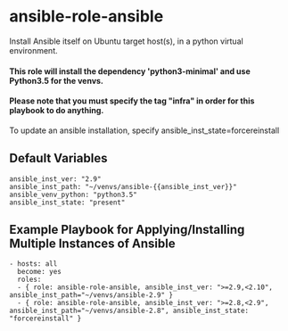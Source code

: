 # ansible-role-ansible
Install Ansible itself on Ubuntu target host(s), in a python virtual environment.

#### This role will install the dependency 'python3-minimal' and use Python3.5 for the venvs.

#### Please note that you must specify the tag "infra" in order for this playbook to do anything.

To update an ansible installation, specify ansible_inst_state=forcereinstall

Default Variables
-----------------
    ansible_inst_ver: "2.9"
    ansible_inst_path: "~/venvs/ansible-{{ansible_inst_ver}}"
    ansible_venv_python: "python3.5"
    ansible_inst_state: "present"

Example Playbook for Applying/Installing Multiple Instances of Ansible
----------------------------------------------------------------------
    - hosts: all
      become: yes
      roles:
      - { role: ansible-role-ansible, ansible_inst_ver: ">=2.9,<2.10", ansible_inst_path="~/venvs/ansible-2.9" }
      - { role: ansible-role-ansible, ansible_inst_ver: ">=2.8,<2.9", ansible_inst_path="~/venvs/ansible-2.8", ansible_inst_state: "forcereinstall" }
